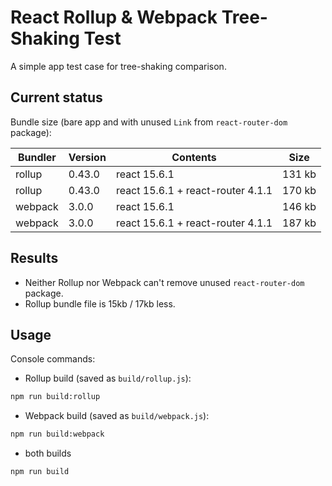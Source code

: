 # React Rollup & Webpack Tree-Shaking Test

A simple app test case for tree-shaking comparison.

## Current status

Bundle size (bare app and with unused `Link` from `react-router-dom` package):

| Bundler | Version | Contents | Size |
| --- | --- | --- | --- |
| rollup | 0.43.0 | react 15.6.1 | 131 kb |
| rollup | 0.43.0 | react 15.6.1 + react-router 4.1.1 | 170 kb |
| webpack | 3.0.0 | react 15.6.1  | 146 kb |
| webpack | 3.0.0 | react 15.6.1 + react-router 4.1.1 | 187 kb |

## Results

- Neither Rollup nor Webpack can't remove unused `react-router-dom` package.
- Rollup bundle file is 15kb / 17kb less.

## Usage

Console commands:

- Rollup build (saved as `build/rollup.js`):

```sh
npm run build:rollup
```

- Webpack build (saved as `build/webpack.js`):

```sh
npm run build:webpack
```

- both builds

```sh
npm run build
```
